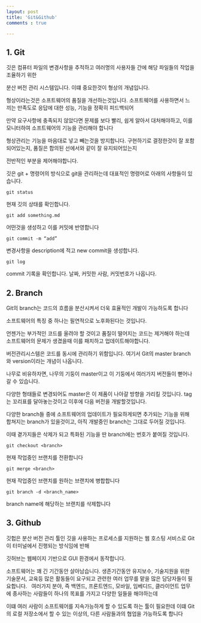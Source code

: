 ```yaml
---
layout: post
title: 'Git&Github'
comments : true

---
```

## 1. Git
깃은 컴퓨터 파일의 변경사항을 추적하고 여러명의 사용자들 간에 해당 파일들의 작업을 조율하기 위한

분산 버전 관리 시스템입니다. 이떄 중요한것이 형상의 개념입니다.

형상이라는것은 소프트웨어의 품질을 개선하는것입니다.  소프트웨어를 사용하면서 느끼는 만족도로 응답에 대한 성능, 기능을 정확히 피드백되어 

만약 요구사항에 충족되지 않았다면  문제를 보다 빨리, 쉽게 알아서 대처해야하고, 이를 모니터하여 소프트웨어의 기능을 관리해야 합니다

형상관리는 기능을 마음대로 넣고 빼는것을 방지합니다. 구현하기로 결정한것이 잘 포함되어있는지, 품질은 합의된 선에서와 같이 잘 유지되어있는지

전반적인 부분을 제어해야합니다.

깃은 git + 명령어의 방식으로 git을 관리하는데 대표적인 명령어로 아래의 사항들이 있습니다.


`git status`

현재 깃의 상태를 확인합니다.

`git add something.md`

어떤것을 생성하고 이를 커밋에 반영합니다

`git commit -m “add”`

변경사항을 description에 적고 new commit을 생성합니다.

`git log`

commit 기록을 확인합니다. 날짜, 커밋한 사람, 커밋번호가 나옵니다.

## 2. Branch

Git의 branch는 코드의 흐름을 분산시켜서 더욱 효율적인 개발이 가능하도록 합니다


소프트웨어의 특징 중 하나는 필연적으로 노후화된다는 것입니다.

언젠가는 부가적인 코드를 올려야 할 것이고 품질이 떨어지는 코드는 제거해야 하는데 소프트웨어의 문제가 생겼을때 이를 패치하고 업데이트해야합니다.

버전관리시스템은 코드를 동시에 관리하기 위함입니다. 여기서 Git의 master branch 와 version이라는 개념이 나옵니다.

나무로 비유하자면, 나무의 기둥이 master이고 이 기둥에서 여러가지 버전들이 뻗어나갈 수 있습니다. 

다양한 형태들로 변경되어도 master은 이 제품이 나아갈 방향을 가리킬 것입니다. tag는 꼬리표를 달아놓는것이고 이후에 다음 버전을 개발할것입니다. 

다양한 branch들 중에 소프트웨어의 업데이트가 필요하게되면 추가되는 기능을 위해 합쳐지는 branch가 있을것이고, 아직 개발중인 branch는 그대로 두어질 것입니다. 

이때 곁가지들은 삭제가 되고 특화된 기능을 딴 branch에는 번호가 붙여질 것입니다.

`git checkout <branch>`

현재 작업중인 브랜치를 전환합니다

`git merge <branch>`

현재 작업중인 브랜치를 원하는 브랜치에 병합합니다

`git branch -d <branch_name>`

branch name에 해당하는 브랜치를 삭제합니다


## 3. Github

깃헙은 분산 버전 관리 툴인 깃을 사용하는 프로세스를 지원하는 웹 호스팅 서비스로 Git이 터미널에서 진행되는 방식임에 반해 

깃허브는 웹페이지 기반으로 GUI 환경에서 동작합니다.

소프트웨어는 꽤 긴 기간동안 살아남습니다. 
생존기간동안 유지보수, 기술지원을 위한 기술문서, 교육등 많은 활동들이 요구되고 관련한 여러 업무를 맡을 많은 담당자들이 필요합니다.
 
여러가지 분야, 즉 백엔드, 프론트엔드, 모바일, 임베디드, 클라이언트 업무에 종사하는 사람들이
하나의 목표를 가지고 다양한 일들을 해야하는데 

이떄 여러 사람이 소프트웨어를 지속가능하게 할 수 있도록 하는 툴이 필요한데 이떄 
Git의 로컬 저장소에서 할 수 있는 이상의, 다른 사람들과의 협업을 가능하도록 합니다
